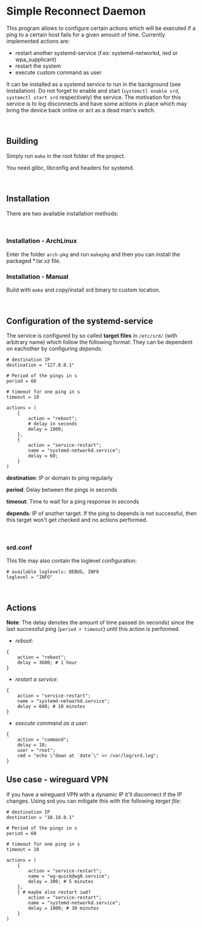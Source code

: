 # Simple Reconnect Daemon

This program allows to configure certain actions which will be executed if a ping to a certain host fails for a given amount of time. Currently implemented actions are:

* restart another systemd-service (f.ex: systemd-networkd, iwd or wpa_supplicant)
* restart the system
* execute custom command as user

It can be installed as a systemd service to run in the background (see Installation).
Do not forget to enable and start (`systemctl enable srd`, `systemctl start srd` respectively) the service. The motivation for this service is to log disconnects and have some actions in place which may bring the device back online or act as a dead man's switch.

<br />

## Building

Simply run `make` in the root folder of the project.

You need glibc, libconfig and headers for systemd.

<br />

## Installation

There are two available installation methods:

<br />

### Installation - ArchLinux

Enter the folder `arch-pkg` and run `makepkg` and then you can install the packaged \*.tar.xz file.

### Installation - Manual

Build with `make` and copy/install srd binary to custom location.

<br />

## Configuration of the systemd-service

The service is configured by so called **target files** in `/etc/srd/` (with arbitrary name) which follow the following format:
They can be dependent on eachother by configuring *depends*.

```
# destination IP
destination = "127.0.0.1"

# Period of the pings in s
period = 60

# timeout for one ping in s
timeout = 10

actions = (
    {
        action = "reboot";
        # delay in seconds
        delay = 1800;
    },
    {
        action = "service-restart";
        name = "systemd-networkd.service";
        delay = 60;
    }
)

```

**destination**: IP or domain to ping regularly

**period**: Delay between the pings in seconds

**timeout**: Time to wait for a ping response in seconds

**depends**: IP of another target. If the ping to depends is not successful, then this target won't get checked and no actions performed.

<br />

### srd.conf
This file may also contain the loglevel configuration:
```
# available loglevels: DEBUG, INFO
loglevel = "INFO"
```

<br />

## Actions
**Note**: The delay denotes the amount of time passed (in seconds) since the last successful ping (`period + timeout`) until this action is performed.

* *reboot*:

```
{
    action = "reboot";
    delay = 3600; # 1 hour
}
```

* *restart a service*:

```
{
    action = "service-restart";
    name = "systemd-networkd.service";
    delay = 600; # 10 minutes
}
```

* *execute command as a user*:

```
{
    action = "command";
    delay = 10;
    user = "root";
    cmd = "echo \"down at `date`\" >> /var/log/srd.log";
}
```


## Use case - wireguard VPN

If you have a wireguard VPN with a dynamic IP it'll disconnect if the IP changes. Using srd you can mitigate this with the following *target file*:


```
# destination IP
destination = "10.10.0.1"

# Period of the pings in s
period = 60

# timeout for one ping in s
timeout = 10

actions = (
    {
        action = "service-restart";
        name = "wg-quick@wg0.service";
        delay = 300; # 5 minutes
    },
    { # maybe also restart iwd?
        action = "service-restart";
        name = "systemd-networkd.service";
        delay = 1800; # 30 minutes
    }
)
```
